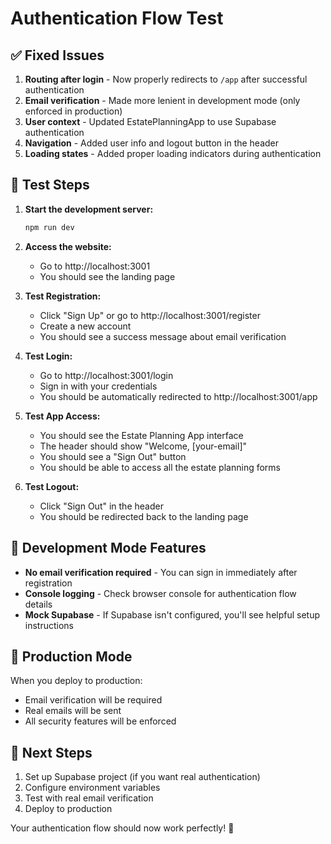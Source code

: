 # Authentication Flow Test

## ✅ Fixed Issues

1. **Routing after login** - Now properly redirects to `/app` after successful authentication
2. **Email verification** - Made more lenient in development mode (only enforced in production)
3. **User context** - Updated EstatePlanningApp to use Supabase authentication
4. **Navigation** - Added user info and logout button in the header
5. **Loading states** - Added proper loading indicators during authentication

## 🧪 Test Steps

1. **Start the development server:**
   ```bash
   npm run dev
   ```

2. **Access the website:**
   - Go to http://localhost:3001
   - You should see the landing page

3. **Test Registration:**
   - Click "Sign Up" or go to http://localhost:3001/register
   - Create a new account
   - You should see a success message about email verification

4. **Test Login:**
   - Go to http://localhost:3001/login
   - Sign in with your credentials
   - You should be automatically redirected to http://localhost:3001/app

5. **Test App Access:**
   - You should see the Estate Planning App interface
   - The header should show "Welcome, [your-email]"
   - You should see a "Sign Out" button
   - You should be able to access all the estate planning forms

6. **Test Logout:**
   - Click "Sign Out" in the header
   - You should be redirected back to the landing page

## 🔧 Development Mode Features

- **No email verification required** - You can sign in immediately after registration
- **Console logging** - Check browser console for authentication flow details
- **Mock Supabase** - If Supabase isn't configured, you'll see helpful setup instructions

## 🚀 Production Mode

When you deploy to production:
- Email verification will be required
- Real emails will be sent
- All security features will be enforced

## 📝 Next Steps

1. Set up Supabase project (if you want real authentication)
2. Configure environment variables
3. Test with real email verification
4. Deploy to production

Your authentication flow should now work perfectly! 🎉
